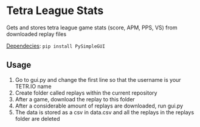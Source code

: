 <h1>Tetra League Stats</h1>
Gets and stores tetra league game stats (score, APM, PPS, VS) from downloaded replay files

<u>Dependecies</u>: <code>pip install PySimpleGUI</code>

<h2>Usage</h2>
<ol>
<li>Go to gui.py and change the first line so that the username is your TETR.IO name
<li>Create folder called replays within the current repository
<li>After a game, download the replay to this folder
<li>After a considerable amount of replays are downloaded, run gui.py
<li>The data is stored as a csv in data.csv and all the replays in the replays folder are deleted